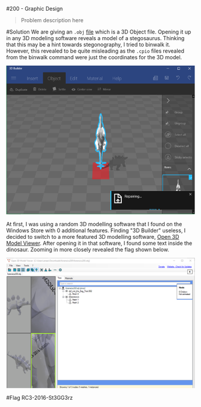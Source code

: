 #200 - Graphic Design
>Problem description here

#Solution
We are giving an `.obj` [file](https://raw.githubusercontent.com/Alaska47/RC3CTF-2016-Writeups/master/forensics/200-Graphic-Design/forensics200.zip) which is a 3D Object file. Opening it up in any 3D modeling software reveals a model of a stegosaurus. Thinking that this may be a hint towards stegonography, I tried to binwalk it. However, this revealed to be quite misleading as the `.cpio` files revealed from the binwalk command were just the coordinates for the 3D model.

![stego1.png](https://raw.githubusercontent.com/Alaska47/RC3CTF-2016-Writeups/master/forensics/200-Graphic-Design/stego1.png)

At first, I was using a random 3D modelling software that I found on the Windows Store with 0 additional features. Finding "3D Builder" useless, I decided to switch to a more featured 3D modelling software, [Open 3D Model Viewer](http://www.open3mod.com/). After opening it in that software, I found some text inside the dinosaur. Zooming in more closely revealed the flag shown below.

![flag.png](https://raw.githubusercontent.com/Alaska47/RC3CTF-2016-Writeups/master/forensics/200-Graphic-Design/flag.png)

#Flag
RC3-2016-St3GG3rz

